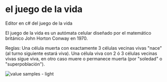 # el juego de la vida
Editor en c# del juego de la vida


El juego de la vida es un autómata celular diseñado por el matemático británico John Horton Conway en 1970.

Reglas:
Una célula muerta con exactamente 3 células vecinas vivas "nace" (al turno siguiente estará viva).
Una célula viva con 2 ó 3 células vecinas vivas sigue viva, en otro caso muere o permanece muerta (por "soledad" o "superpoblación").




![value samples - light](http://www.nebaris.com/imagenes/0206/01.png)
